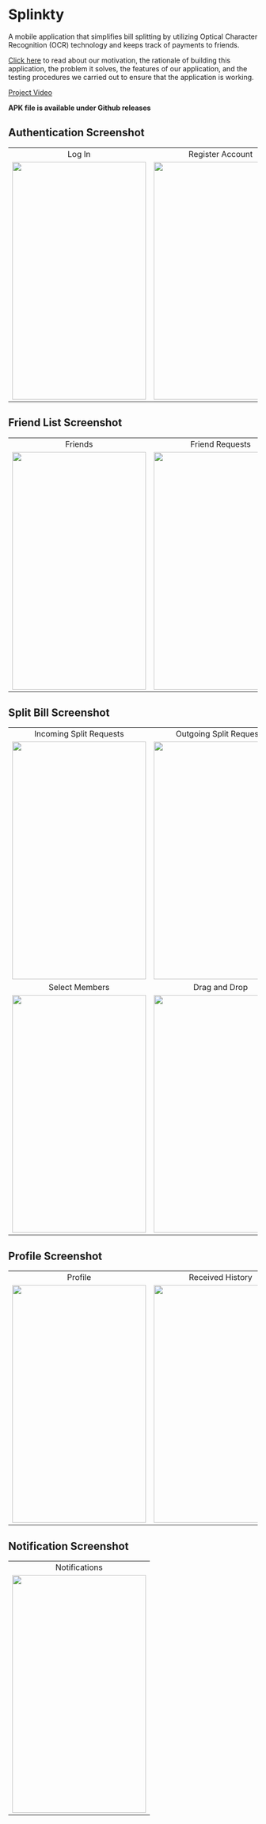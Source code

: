 # Splinkty
A mobile application that simplifies bill splitting by utilizing Optical Character Recognition (OCR) technology and keeps track of payments to friends.<br/>

<a href="https://docs.google.com/document/d/1wxOJXFmzOhmPIT4zsi2D_0AZhgbU9UTf-Zc0Z872Vlo/edit?usp=sharing">Click here</a> to read about our motivation, the rationale of building this application, the problem it solves, the features of our application, and the testing procedures we carried out to ensure that the application is working.<br/>

<a href="https://drive.google.com/file/d/1Fwf8ymYtdnCZFQ0cRlCXeiDbz0PX80gp/view?usp=sharing">Project Video</a>

**APK file is available under Github releases**

## Authentication Screenshot
<table>
  <tr>
    <td align="center">Log In</td>
    <td align="center">Register Account</td>
  </tr>
  <tr>
    <td><img src="https://user-images.githubusercontent.com/88147891/180644712-6468d2aa-e374-4e1a-8b9a-252dc45414dc.jpg" width=270 height=480></td>
    <td><img src="https://user-images.githubusercontent.com/88147891/180644715-ecc67643-ee50-4bfe-9582-f342f1039d64.jpg" width=270 height=480></td>
  </tr>
</table>

## Friend List Screenshot
<table>
  <tr>
    <td align="center">Friends</td>
    <td align="center">Friend Requests</td>
    <td align="center">Add Friend</td>
  </tr>
  <tr>
    <td><img src="https://user-images.githubusercontent.com/88147891/180645413-4fcba6dd-905e-4b5b-8ca6-266e7038e622.jpg" width=270 height=480></td>
    <td><img src="https://user-images.githubusercontent.com/88147891/180644880-43a34b93-a157-4846-8217-e09847645b37.jpg" width=270 height=480></td>
    <td><img src="https://user-images.githubusercontent.com/88147891/180644883-bc361b92-8e8a-4906-8515-a0afddcb0c58.jpg" width=270 height=480></td>
  </tr>
</table>

## Split Bill Screenshot
<table>
  <tr>
    <td align="center">Incoming Split Requests</td>
    <td align="center">Outgoing Split Requests</td>
    <td align="center">Scanned Items List</td>
  </tr>
  <tr>
    <td><img src="https://user-images.githubusercontent.com/88147891/180645595-6e1da633-e553-467c-8e3c-d8d185cb8835.jpg" width=270 height=480></td>
    <td><img src="https://user-images.githubusercontent.com/88147891/180645600-de522456-af51-4116-b7ac-6b99711918db.jpg" width=270 height=480></td>
    <td><img src="https://user-images.githubusercontent.com/88147891/180645639-1dd663e8-eda0-47f0-80d3-a55716ac62b1.jpg" width=270 height=480></td>
  </tr>
  <tr>
    <td align="center">Select Members</td>
    <td align="center">Drag and Drop</td>
    <td align="center">Split Summary</td>
  </tr>
  <tr>
    <td align="center"><img src="https://user-images.githubusercontent.com/88147891/180646557-a7c5ea0b-2d23-41fc-a6a5-76027ef89c0e.jpg" width=270 height=480></td>
    <td align="center"><img src="https://user-images.githubusercontent.com/88147891/180646645-a2162698-f380-4a8a-841f-bfc357de36fc.jpg" width=270 height=480></td>
    <td align="center"><img src="https://user-images.githubusercontent.com/88147891/180646731-f96fa3ff-41c3-4f04-a7bb-abf929302862.jpg" width=270 height=480></td>
  </tr>
</table>

## Profile Screenshot
<table>
  <tr>
    <td align="center">Profile</td>
    <td align="center">Received History</td>
    <td align="center">Paid History</td>    
  </tr>
  <tr>
    <td align="center"><img src="https://user-images.githubusercontent.com/88147891/180647070-5ae5677c-4667-4173-b710-dfac42bedb81.jpg" width=270 height=480></td>
    <td align="center"><img src="https://user-images.githubusercontent.com/88147891/180647300-acc6572d-a022-4098-8796-4c4dea99dd0d.jpg" width=270 height=480></td>
    <td align="center"><img src="https://user-images.githubusercontent.com/88147891/180647363-f7a66500-9e99-4f34-a18a-373c6ccfcc13.jpg" width=270 height=480></td>
  </tr>
</table>

## Notification Screenshot
<table>
  <tr>
    <td align="center">Notifications</td>
  </tr>
  <tr>
    <td><img src="https://user-images.githubusercontent.com/88147891/180647634-f69843df-767e-4a3f-8e71-eee4229654ef.jpg" width=270 height=480></td>
  </tr>
</table>
